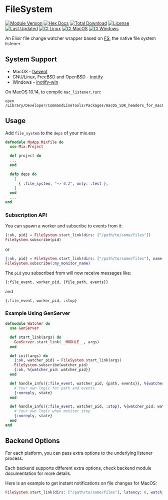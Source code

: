 # FileSystem

[![Module Version](https://img.shields.io/hexpm/v/file_system.svg)](https://hex.pm/packages/file_system)
[![Hex Docs](https://img.shields.io/badge/hex-docs-lightgreen.svg)](https://hexdocs.pm/file_system/)
[![Total Download](https://img.shields.io/hexpm/dt/file_system.svg)](https://hex.pm/packages/file_system)
[![License](https://img.shields.io/hexpm/l/file_system.svg)](https://github.com/falood/file_system/blob/master/LICENSE)
[![Last Updated](https://img.shields.io/github/last-commit/falood/file_system.svg)](https://github.com/falood/file_system/commits/master)
[![CI Linux](https://github.com/falood/file_system/actions/workflows/ci-linux.yml/badge.svg)](https://github.com/falood/file_system/actions)
[![CI MacOS](https://github.com/falood/file_system/actions/workflows/ci-macos.yml/badge.svg)](https://github.com/falood/file_system/actions)
[![CI Windows](https://github.com/falood/file_system/actions/workflows/ci-windows.yml/badge.svg)](https://github.com/falood/file_system/actions)

An Elixir file change watcher wrapper based on
[FS](https://github.com/synrc/fs), the native file system listener.

## System Support

- MacOS - [fsevent](https://github.com/thibaudgg/rb-fsevent)
- GNU/Linux, FreeBSD and OpenBSD - [inotify](https://github.com/rvoicilas/inotify-tools/wiki)
- Windows - [inotify-win](https://github.com/thekid/inotify-win)

On MacOS 10.14, to compile `mac_listener`, run:

```console
open /Library/Developer/CommandLineTools/Packages/macOS_SDK_headers_for_macOS_10.14.pkg
```

## Usage

Add `file_system` to the `deps` of your mix.exs

``` elixir
defmodule MyApp.Mixfile do
  use Mix.Project

  def project do
  ...
  end

  defp deps do
    [
      { :file_system, "~> 0.2", only: :test },
    ]
  end
  ...
end
```

### Subscription API

You can spawn a worker and subscribe to events from it:

```elixir
{:ok, pid} = FileSystem.start_link(dirs: ["/path/to/some/files"])
FileSystem.subscribe(pid)
```

or

```elixir
{:ok, pid} = FileSystem.start_link(dirs: ["/path/to/some/files"], name: :my_monitor_name)
FileSystem.subscribe(:my_monitor_name)
```

The `pid` you subscribed from will now receive messages like:

```
{:file_event, worker_pid, {file_path, events}}
```
and

```
{:file_event, worker_pid, :stop}
```

### Example Using GenServer

```elixir
defmodule Watcher do
  use GenServer

  def start_link(args) do
    GenServer.start_link(__MODULE__, args)
  end

  def init(args) do
    {:ok, watcher_pid} = FileSystem.start_link(args)
    FileSystem.subscribe(watcher_pid)
    {:ok, %{watcher_pid: watcher_pid}}
  end

  def handle_info({:file_event, watcher_pid, {path, events}}, %{watcher_pid: watcher_pid} = state) do
    # Your own logic for path and events
    {:noreply, state}
  end

  def handle_info({:file_event, watcher_pid, :stop}, %{watcher_pid: watcher_pid} = state) do
    # Your own logic when monitor stop
    {:noreply, state}
  end
end
```

## Backend Options

For each platform, you can pass extra options to the underlying listener
process.

Each backend supports different extra options, check backend module
documentation for more details.

Here is an example to get instant notifications on file changes for MacOS:

```elixir
FileSystem.start_link(dirs: ["/path/to/some/files"], latency: 0, watch_root: true)
```
